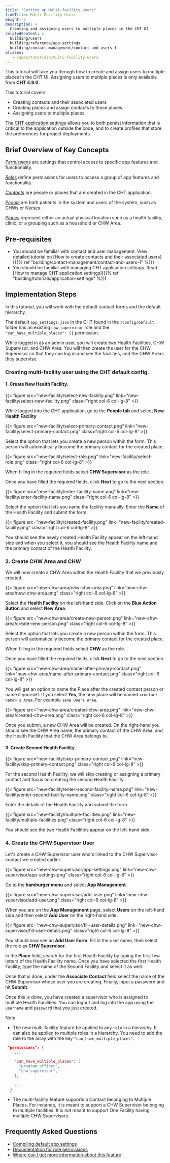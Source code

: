 ```yaml
---
title: "Setting up Multi-facility users"
linkTitle: Multi Facility Users
weight: 6
description: >
  Creating and assigning users to multiple places in the CHT UI
relatedContent: >
  building/users
  building/reference/app-settings
  building/contact-management/contact-and-users-1
aliases:
   - /apps/tutorials/multi-facility-users
---
```


 
This tutorial will take you through how to create and assign users to multiple places in the CHT UI. Assigning users to multiple places is only available from **CHT 4.9.0**.

This tutorial covers:
- Creating contacts and their associated users
- Creating places and assign contacts to those places
- Assigning users to multiple places

The [CHT application settings](/building/tutorials/application-settings) allows you to both persist information that is critical to the application outside the code, and to create profiles that store the preferences for project deployments.
  

## Brief Overview of Key Concepts

*[Permissions](/building/users#permissions)* are settings that control access to specific app features and functionality.

*[Roles](/building/users#roles)* define permissions for users to access a group of app features and functionality.

*[Contacts](/building/contact-management)*  are people or places that are created in the CHT application.

*[People](/building/contact-management)* are both patients in the system and users of the system, such as CHWs or Nurses.

*[Places](/building/contact-management)* represent either an actual physical location such as a health facility, clinic, or a grouping such as a household or CHW Area.

## Pre-requisites

- You should be familiar with contact and user management. View detailed tutorial on [How to create contacts and their associated users]({{% ref "building/contact-management/contact-and-users-1" %}}) 
- You should be familiar with managing CHT application settings. Read [How to manage CHT application settings]({{% ref "building/tutorials/application-settings" %}}) 


## Implementation Steps

In this tutorial, you will work with the default contact forms and the default hierarchy.

The default `app_settings.json` in the CHT found in the `/config/default` folder has an existing `chw_supervisor` role and the `"can_have_multiple_places": []` permission. 

While logged in as an admin user, you will create two Health Facilities, CHW Supervisor, and CHW Area. You will then create the user for the CHW Supervisor so that they can log in and see the facilities, and the CHW Areas they supervise.

### Creating multi-facility user using the CHT default config. 

#### 1. Create New Health Facility. 



{{< figure src="new-facility/select-new-facility.png" link="new-facility/select-new-facility.png" class="right col-6 col-lg-8" >}}

While logged into the CHT application, go to the **People tab** and select **New Health Facility**



{{< figure src="new-facility/select-primary-contact.png" link="new-facility/select-primary-contact.png" class="right col-6 col-lg-8" >}}

Select the option that lets you create a new person within the form. This person will automatically become the primary contact for the created place.





{{< figure src="new-facility/select-role.png" link="new-facility/select-role.png" class="right col-6 col-lg-8" >}}

When filling in the required fields select **CHW Supervisor** as the role. 

Once you have filled the required fields, click **Next** to go to the next section.




{{< figure src="new-facility/enter-facility-name.png" link="new-facility/enter-facility-name.png" class="right col-6 col-lg-8" >}}

Select the option that lets you name the facility manually. Enter the **Name** of the Health Facility and submit the form.



{{< figure src="new-facility/created-facility.png" link="new-facility/created-facility.png" class="right col-6 col-lg-8" >}}

You should see the newly created Health Facility appear on the left-hand side and when you select it, you should see the Health Facility name and the primary contact of the Health Facility.


### 2. Create CHW Area and CHW

We will now create a CHW Area within the Health Facility that we previously created.



{{< figure src="new-chw-area/new-chw-area.png" link="new-chw-area/new-chw-area.png" class="right col-6 col-lg-8" >}}

Select the **Health Facility** on the left-hand side. Click on the **Blue Action Button** and select **New Area**.



{{< figure src="new-chw-area/create-new-person.png" link="new-chw-area/create-new-person.png" class="right col-6 col-lg-8" >}}

Select the option that lets you create a new person within the form. This person will automatically become the primary contact for the created place.

When filling in the required fields select **CHW** as the role. 

Once you have filled the required fields, click **Next** to go to the next section.



{{< figure src="new-chw-area/name-after-primary-contact.png" link="new-chw-area/name-after-primary-contact.png" class="right col-6 col-lg-8" >}}

You will get an option to name the Place after the created contact person or name it yourself. If you select **Yes**, the new place will be named `<contact-name>'s Area`. For example `Jane Doe's Area`.



{{< figure src="new-chw-area/created-chw-area.png" link="new-chw-area/created-chw-area.png" class="right col-6 col-lg-8" >}}

Once you submit, a new CHW Area will be created. On the right-hand you should see the CHW Area name, the primary contact of the CHW Area, and the Health Facility that the CHW Area belongs to.

#### 3. Create Second Health Facility. 



{{< figure src="new-facility/skip-primary-contact.png" link="new-facility/skip-primary-contact.png" class="right col-6 col-lg-8" >}}

For the second Health Facility, we will skip creating or assigning a primary contact and focus on creating the second Health Facility.



{{< figure src="new-facility/enter-second-facility-name.png" link="new-facility/enter-second-facility-name.png" class="right col-6 col-lg-8" >}}

Enter the details of the Health Facility and submit the form.



{{< figure src="new-facility/multiple-facilities.png" link="new-facility/multiple-facilities.png" class="right col-6 col-lg-8" >}}

You should see the two Health Facilities appear on the left-hand side.



### 4. Create the CHW Supervisor User

Let's create a CHW Supervisor user who's linked to the CHW Supervisor contact we created earlier.



{{< figure src="new-chw-supervisor/app-settings.png" link="new-chw-supervisor/app-settings.png" class="right col-6 col-lg-8" >}}

Go to the **hamburger menu** and select **App Management**.



{{< figure src="new-chw-supervisor/add-user.png" link="new-chw-supervisor/add-user.png" class="right col-6 col-lg-8" >}}

When you are on the **App Management** page, select **Users** on the left-hand side and then select **Add User** on the right-hand side.



{{< figure src="new-chw-supervisor/fill-user-details.png" link="new-chw-supervisor/fill-user-details.png" class="right col-6 col-lg-8" >}}

You should now see an **Add User Form**. Fill in the user name, then select the role as **CHW Supervisor**. 

In the **Place** field, search for the first Health Facility by typing the first few letters of the Health Facility name. Once you have selected the first Health Facility, type the name of the Second Facility and select it as well.

Once that is done, under the **Associate Contact** field select the name of the CHW Supervisor whose user you are creating. Finally, input a password and hit **Submit**. 



Once this is done, you have created a supervisor who is assigned to multiple Health Facilities. You can logout and log into the app using the `username` and `password` that you just created.


> [!NOTE]
> - The new multi-facility feature be applied to any `role` in a hierarchy. It can also be applied to multiple roles in a hierarchy. You need to add the role to the array with the key `"can_have_multiple_places"`.
> 
> ```json
>  "permissions": {
>     ...
> 
>     "can_have_multiple_places": [
>       "program_officer",
>       "chw_supervisor",
>     ],
> 
>     ...
>   }
> ```
> - The multi-facility feature supports a Contact belonging to Multiple Places. For instance, it is meant to support a CHW Supervisor belonging to multiple facilities. It is not meant to support One Facility having multiple CHW Supervisors.

## Frequently Asked Questions

- [Compiling default app settings](https://forum.communityhealthtoolkit.org/t/default-config-do-not-compile/536)
- [Documentation for role permissions](https://forum.communityhealthtoolkit.org/t/documentation-for-role-permissions/502)
- [Where can I get more information about this feature](https://forum.communityhealthtoolkit.org/t/support-for-supervisors-who-need-to-manage-multiple-areas/3497)
